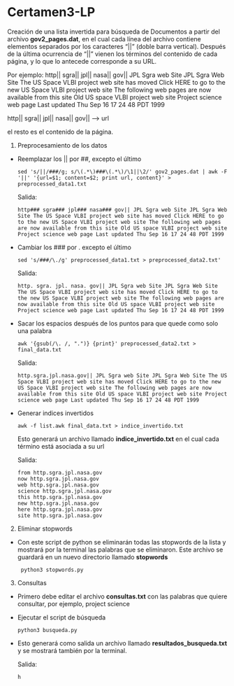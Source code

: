 # Certamen3-LP
Creación de una lista invertida para búsqueda de Documentos a partir del archivo **gov2_pages.dat**, en el cual cada línea del archivo contiene elementos separados por los caracteres “||” (doble barra vertical). Después de la última ocurrencia de “||” vienen los términos del contenido de cada página, y lo que lo antecede corresponde a su URL.

Por ejemplo:
http|| sgra|| jpl|| nasa|| gov|| JPL Sgra web Site JPL Sgra Web Site The US Space VLBI project web site has moved Click HERE to go to the new US Space VLBI project web site The following web pages are now available from this site Old US space VLBI project web site Project science web page Last updated Thu Sep 16 17 24 48 PDT 1999

http|| sgra|| jpl|| nasa|| gov|| --> url

el resto es el contenido de la página.


1) Preprocesamiento de los datos

* Reemplazar los || por ##, excepto el último

      sed 's/||/###/g; s/\(.*\)###\(.*\)/\1||\2/' gov2_pages.dat | awk -F '||' '{url=$1; content=$2; print url, content}' > preprocessed_data1.txt

    Salida:

      http### sgra### jpl### nasa### gov|| JPL Sgra web Site JPL Sgra Web Site The US Space VLBI project web site has moved Click HERE to go to the new US Space VLBI project web site The following web pages are now available from this site Old US space VLBI project web site Project science web page Last updated Thu Sep 16 17 24 48 PDT 1999

* Cambiar los ### por . excepto el último

      sed 's/###/\./g' preprocessed_data1.txt > preprocessed_data2.txt'

    Salida:
  
      http. sgra. jpl. nasa. gov|| JPL Sgra web Site JPL Sgra Web Site The US Space VLBI project web site has moved Click HERE to go to the new US Space VLBI project web site The following web pages are now available from this site Old US space VLBI project web site Project science web page Last updated Thu Sep 16 17 24 48 PDT 1999
  
* Sacar los espacios después de los puntos para que quede como solo una palabra

      awk '{gsub(/\. /, ".")} {print}' preprocessed_data2.txt > final_data.txt

     Salida:
  
      http.sgra.jpl.nasa.gov|| JPL Sgra web Site JPL Sgra Web Site The US Space VLBI project web site has moved Click HERE to go to the new US Space VLBI project web site The following web pages are now available from this site Old US space VLBI project web site Project science web page Last updated Thu Sep 16 17 24 48 PDT 1999
  
* Generar indices invertidos

      awk -f list.awk final_data.txt > indice_invertido.txt

    Esto generará un archivo llamado **indice_invertido.txt** en el cual cada término está asociada a su url

    Salida:

      from http.sgra.jpl.nasa.gov
      now http.sgra.jpl.nasa.gov
      web http.sgra.jpl.nasa.gov
      science http.sgra.jpl.nasa.gov
      this http.sgra.jpl.nasa.gov
      new http.sgra.jpl.nasa.gov
      here http.sgra.jpl.nasa.gov
      site http.sgra.jpl.nasa.gov
  
2) Eliminar stopwords

* Con este script de python se eliminarán todas las stopwords de la lista y mostrará por la terminal las palabras que se eliminaron. Este archivo se guardará en un nuevo directorio llamado **stopwords**

       python3 stopwords.py
   
3) Consultas

* Primero debe editar el archivo **consultas.txt** con las palabras que quiere consultar, por ejemplo, project science
  
* Ejecutar el script de búsqueda

      python3 busqueda.py
* Esto generará como salida un archivo llamado **resultados_busqueda.txt** y se mostrará también por la terminal.

  Salida:
  
      h
